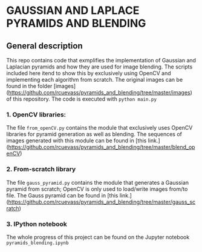 # GAUSSIAN AND LAPLACE PYRAMIDS AND BLENDING

## General description

This repo contains code that exmplifies the implementation of Gaussian and Laplacian pyramids and how they are used for image blending. The scripts included here itend to show this by exclusively using OpenCV and implementing each algorithm from scratch. 
The original images can be found in the folder [images] (https://github.com/rcuevass/pyramids_and_blending/tree/master/images) of this repository. 
The code is executed with `python main.py`

### 1. OpenCV libraries: 

The file `from_openCV.py` contains the module that exclusively uses OpenCV libraries for pyramid generation as well as blending. The sequences of images generated with this module can be found in [this link.] (https://github.com/rcuevass/pyramids_and_blending/tree/master/blend_openCV)

### 2. From-scratch library

The file `gauss_pyramid.py` contains the module that generates a Gaussian pyramid from scratch; OpenCV is only used to load/write images from/to file. The Gauss pyramid can be found in [this link.] (https://github.com/rcuevass/pyramids_and_blending/tree/master/gauss_scratch)


### 3. IPython notebook

The whole progress of this project can be found on the Jupyter notebook `pyramids_blending.ipynb`
